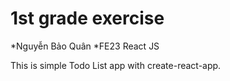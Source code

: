 # 1st grade exercise
*Nguyễn Bảo Quân
*FE23 React JS

This is simple Todo List app with create-react-app.
